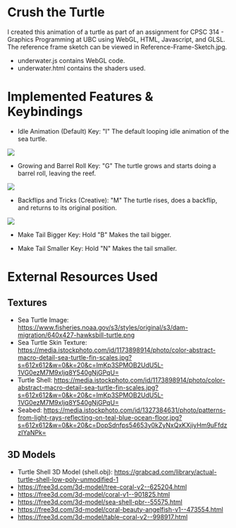 # Crush the Turtle

I created this animation of a turtle as part of an assignment for CPSC 314 - Graphics Programming at UBC using WebGL, HTML, Javascript, and GLSL. The reference frame sketch can be viewed in Reference-Frame-Sketch.jpg.

- underwater.js contains WebGL code.
- underwater.html contains the shaders used.

# Implemented Features & Keybindings
- Idle Animation (Default) Key: "I"
The default looping idle animation of the sea turtle.

![](Idle-Anim.gif)

- Growing and Barrel Roll Key: "G"
The turtle grows and starts doing a barrel roll, leaving the reef.

![](Grow-and-Barrel-Roll.gif)

- Backflips and Tricks (Creative): "M"
The turtle rises, does a backflip, and returns to its original position.

![](Ascend-and-Backflip.gif)

- Make Tail Bigger Key: Hold "B"
Makes the tail bigger.

- Make Tail Smaller Key: Hold "N"
Makes the tail smaller. 

# External Resources Used
## Textures
- Sea Turtle Image: https://www.fisheries.noaa.gov/s3/styles/original/s3/dam-migration/640x427-hawksbill-turtle.png
- Sea Turtle Skin Texture: https://media.istockphoto.com/id/1173898914/photo/color-abstract-macro-detail-sea-turtle-fin-scales.jpg?s=612x612&w=0&k=20&c=ImKp3SPMOB2UdU5L-1VG0ezM7M9xIjq8Y540gNjGPqU=
- Turtle Shell: https://media.istockphoto.com/id/1173898914/photo/color-abstract-macro-detail-sea-turtle-fin-scales.jpg?s=612x612&w=0&k=20&c=ImKp3SPMOB2UdU5L-1VG0ezM7M9xIjq8Y540gNjGPqU=
- Seabed: https://media.istockphoto.com/id/1327384631/photo/patterns-from-light-rays-reflecting-on-teal-blue-ocean-floor.jpg?s=612x612&w=0&k=20&c=DopSdnfps54653y0kZyNxQxKXjiyHm9uFfdzzIYaNPk=


## 3D Models
- Turtle Shell 3D Model (shell.obj): https://grabcad.com/library/actual-turtle-shell-low-poly-unmodified-1
- https://free3d.com/3d-model/tree-coral-v2--625204.html
- https://free3d.com/3d-model/coral-v1--901825.html
- https://free3d.com/3d-model/sea-shell-pbr--55575.html
- https://free3d.com/3d-model/coral-beauty-angelfish-v1--473554.html
- https://free3d.com/3d-model/table-coral-v2--998917.html
